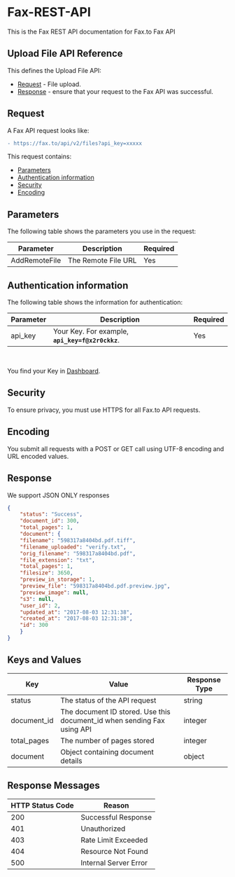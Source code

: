 # Fax-REST-API
This is the Fax REST API documentation for Fax.to Fax API

## Upload File API Reference

This defines the Upload File API:

* [Request](#request) - File upload.
* [Response](#response) - ensure that your request to the Fax API was successful.

## Request

A Fax API request looks like:
```diff
- https://fax.to/api/v2/files?api_key=xxxxx
```
This request contains:

* [Parameters](#parameters)
* [Authentication information](#authentication-information)
* [Security](#security)
* [Encoding](#encoding)

## Parameters

The following table shows the parameters you use in the request:

| **Parameter** | **Description**                                                                                      | **Required** |
| ------------- | ---------------------------------------------------------------------------------------------------- | ------------ |
| AddRemoteFile | The Remote File URL                                                                                  | Yes          |

## Authentication information

The following table shows the information for authentication:

| **Parameter** | **Description**                                                                                      | **Required** |
| ------------- | ---------------------------------------------------------------------------------------------------- | ------------ |
| api_key       | Your Key. For example, **```api_key=f@x2r0ckkz```**.                                                 | Yes          |

<br>

You find your Key in [Dashboard](https://api.fax.to/dashboard).

## Security

To ensure privacy, you must use HTTPS for all Fax.to API requests.

## Encoding

You submit all requests with a POST or GET call using UTF-8 encoding and URL encoded values.

## Response

We support JSON ONLY responses

```json
{
	"status": "Success",
	"document_id": 300,
	"total_pages": 1,
	"document": {
	"filename": "598317a8404bd.pdf.tiff",
	"filename_uploaded": "verify.txt",
	"orig_filename": "598317a8404bd.pdf",
	"file_extension": "txt",
	"total_pages": 1,
	"filesize": 3650,
	"preview_in_storage": 1,
	"preview_file": "598317a8404bd.pdf.preview.jpg",
	"preview_image": null,
	"s3": null,
	"user_id": 2,
	"updated_at": "2017-08-03 12:31:38",
	"created_at": "2017-08-03 12:31:38",
	"id": 300
	}
}
```

## Keys and Values

| **Key**           | **Value**                                                               | **Response Type** |
| ----------------- | ----------------------------------------------------------------------- | ----------------- |
| status            | The status of the API request                                           | string            |
| document_id       | The document ID stored. Use this document_id when sending Fax using API | integer           |
| total_pages       | The number of pages stored                                              | integer           |
| document          | Object containing document details                                      | object            |

## Response Messages

| **HTTP Status Code** | **Reason**            |
| -------------------- | --------------------- |
| 200                  | Successful Response   |
| 401                  | Unauthorized          |
| 403                  | Rate Limit Exceeded   |
| 404                  | Resource Not Found    |
| 500                  | Internal Server Error |
